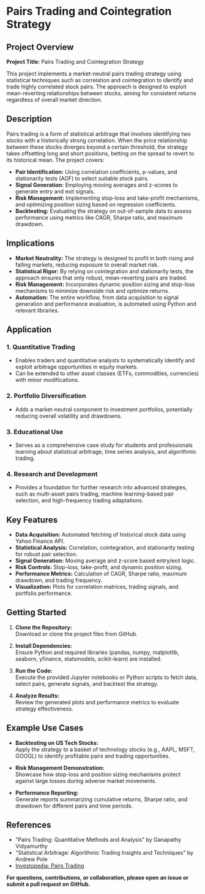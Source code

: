 # Pairs Trading and Cointegration Strategy

## Project Overview

**Project Title:** Pairs Trading and Cointegration Strategy   


This project implements a market-neutral pairs trading strategy using statistical techniques such as correlation and cointegration to identify and trade highly correlated stock pairs. The approach is designed to exploit mean-reverting relationships between stocks, aiming for consistent returns regardless of overall market direction.

## Description

Pairs trading is a form of statistical arbitrage that involves identifying two stocks with a historically strong correlation. When the price relationship between these stocks diverges beyond a certain threshold, the strategy takes offsetting long and short positions, betting on the spread to revert to its historical mean. The project covers:

- **Pair Identification:** Using correlation coefficients, p-values, and stationarity tests (ADF) to select suitable stock pairs.
- **Signal Generation:** Employing moving averages and z-scores to generate entry and exit signals.
- **Risk Management:** Implementing stop-loss and take-profit mechanisms, and optimizing position sizing based on regression coefficients.
- **Backtesting:** Evaluating the strategy on out-of-sample data to assess performance using metrics like CAGR, Sharpe ratio, and maximum drawdown.

## Implications

- **Market Neutrality:** The strategy is designed to profit in both rising and falling markets, reducing exposure to overall market risk.
- **Statistical Rigor:** By relying on cointegration and stationarity tests, the approach ensures that only robust, mean-reverting pairs are traded.
- **Risk Management:** Incorporates dynamic position sizing and stop-loss mechanisms to minimize downside risk and optimize returns.
- **Automation:** The entire workflow, from data acquisition to signal generation and performance evaluation, is automated using Python and relevant libraries.

## Application

### 1. **Quantitative Trading**
- Enables traders and quantitative analysts to systematically identify and exploit arbitrage opportunities in equity markets.
- Can be extended to other asset classes (ETFs, commodities, currencies) with minor modifications.

### 2. **Portfolio Diversification**
- Adds a market-neutral component to investment portfolios, potentially reducing overall volatility and drawdowns.

### 3. **Educational Use**
- Serves as a comprehensive case study for students and professionals learning about statistical arbitrage, time series analysis, and algorithmic trading.

### 4. **Research and Development**
- Provides a foundation for further research into advanced strategies, such as multi-asset pairs trading, machine learning-based pair selection, and high-frequency trading adaptations.

## Key Features

- **Data Acquisition:** Automated fetching of historical stock data using Yahoo Finance API.
- **Statistical Analysis:** Correlation, cointegration, and stationarity testing for robust pair selection.
- **Signal Generation:** Moving average and z-score based entry/exit logic.
- **Risk Controls:** Stop-loss, take-profit, and dynamic position sizing.
- **Performance Metrics:** Calculation of CAGR, Sharpe ratio, maximum drawdown, and trading frequency.
- **Visualization:** Plots for correlation matrices, trading signals, and portfolio performance.

## Getting Started

1. **Clone the Repository:**  
   Download or clone the project files from GitHub.

2. **Install Dependencies:**  
   Ensure Python and required libraries (pandas, numpy, matplotlib, seaborn, yfinance, statsmodels, scikit-learn) are installed.

3. **Run the Code:**  
   Execute the provided Jupyter notebooks or Python scripts to fetch data, select pairs, generate signals, and backtest the strategy.

4. **Analyze Results:**  
   Review the generated plots and performance metrics to evaluate strategy effectiveness.

## Example Use Cases

- **Backtesting on US Tech Stocks:**  
  Apply the strategy to a basket of technology stocks (e.g., AAPL, MSFT, GOOGL) to identify profitable pairs and trading opportunities.

- **Risk Management Demonstration:**  
  Showcase how stop-loss and position sizing mechanisms protect against large losses during adverse market movements.

- **Performance Reporting:**  
  Generate reports summarizing cumulative returns, Sharpe ratio, and drawdown for different pairs and time periods.

## References

- "Pairs Trading: Quantitative Methods and Analysis" by Ganapathy Vidyamurthy
- "Statistical Arbitrage: Algorithmic Trading Insights and Techniques" by Andrew Pole
- [Investopedia: Pairs Trading](https://www.investopedia.com/terms/p/pairs_trade.asp)


**For questions, contributions, or collaboration, please open an issue or submit a pull request on GitHub.**
